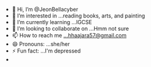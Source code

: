 - 👋 Hi, I’m @JeonBellacyber
- 👀 I’m interested in ...reading books, arts, and painting
- 🌱 I’m currently learning ...IGCSE
- 💞️ I’m looking to collaborate on ...Hmm not sure
- 📫 How to reach me ...hhaajara57@gmail.com
- 😄 Pronouns: ...she/her
- ⚡ Fun fact: ...I'm depressed
- 

<!---
JeonBellacyber/JeonBellacyber is a ✨ special ✨ repository because its `README.md` (this file) appears on your GitHub profile.
You can click the Preview link to take a look at your changes.
--->
